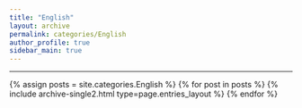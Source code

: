 ```yaml
---
title: "English"
layout: archive
permalink: categories/English
author_profile: true
sidebar_main: true
---
```


<!-- 공백이  포함되어 있는 카테고리 이름의 경우 site.categories.['a b c'] 이런식으로! -->

***

{% assign posts = site.categories.English %}
{% for post in posts %} {% include archive-single2.html type=page.entries_layout %} {% endfor %}